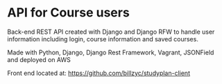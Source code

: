 # API for Course users

Back-end REST API created with Django and Django RFW to handle user information including login, course information and saved courses.

Made with Python, Django, Django Rest Framework, Vagrant, JSONField and deployed on AWS

Front end located at: https://github.com/billzyc/studyplan-client
